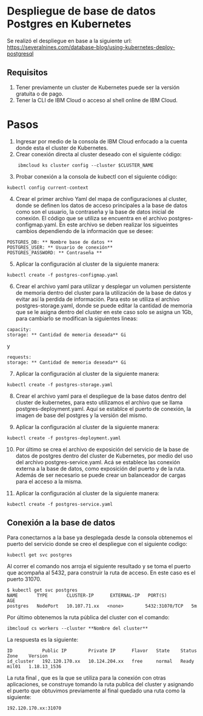 # Despliegue de base de datos Postgres en Kubernetes

Se realizó el despliegue en base a la siguiente url: https://severalnines.com/database-blog/using-kubernetes-deploy-postgresql


## Requisitos

 1.  Tener previamente un cluster de Kubernetes puede ser la versión gratuita o de pago. 
 2.  Tener la CLI de IBM Cloud o acceso al shell online de IBM Cloud.
 
# Pasos
 1. Ingresar por medio de la consola de IBM Cloud enfocado a la cuenta donde esta el cluster de Kubernetes.
 2. Crear conexión directa al cluster deseado con el siguiente código: 
 
```
    ibmcloud ks cluster config --cluster $CLUSTER_NAME
```
3. Probar conexión a la consola de kubectl con el siguiente código:

```
kubectl config current-context
``` 
4.  Crear el primer archivo Yaml del mapa de configuraciones al cluster, donde se definen los datos de acceso principales a la base de datos como son el usuario, la contraseña y la base de datos inicial de conexión. El código que se utiliza se encuentra en el archivo postgres-configmap.yaml. En este archivo se deben realizar los sigueintes cambios dependiendo de la información que se desee: 

```
POSTGRES_DB: ** Nombre base de datos ** 
POSTGRES_USER: ** Usuario de conexión**
POSTGRES_PASSWORD: ** Contraseña **
```
5. Aplicar la configuración al cluster de la siguiente manera:

```
kubectl create -f postgres-configmap.yaml
```

6. Crear el archivo yaml para utilizar y desplegar un volumen persistente de memoria dentro del cluster para la utilización de la base de datos y evitar así la perdida de información. Para esto se utiliza el archivo postgres-storage.yaml, donde se puede editar la cantidad de memoria que se le asigna dentro del cluster en este caso solo se asigna un 1Gb, para cambiarlo se modifican la siguientes lineas: 

```
capacity:
storage: ** Cantidad de memoria deseada** Gi
``` 
y 
```
requests:
storage: ** Cantidad de memoria deseada** Gi
```

7.  Aplicar la configuración al cluster de la siguiente manera:

```
kubectl create -f postgres-storage.yaml
``` 

8. Crear el archivo yaml para el despliegue de la base datos dentro del cluster de kubernetes, para esto utilizamos el archivo que se llama postgres-deployment.yaml. Aquí se establce el puerto de conexión, la imagen de base del postgres y la versión del mismo. 

9.  Aplicar la configuración al cluster de la siguiente manera:
```
kubectl create -f postgres-deployment.yaml
``` 

10. Por último se crea el archivo de exposición del servicio de la base de datos de postgres dentro del cluster de Kubernetes, por medio del uso del archivo postgres-service.yaml. Acá se establece las conexión externa a la base de datos, como exposición del puerto y de la ruta. Además de ser necesario se puede crear un balanceador de cargas para el acceso a la misma. 

11. Aplicar la configuración al cluster de la siguiente manera:
```
kubectl create -f postgres-service.yaml
``` 

## Conexión a la base de datos

Para conectarnos a la base ya desplegada desde la consola obtenemos el puerto del servicio donde se creo el despliegue con el siguiente codigo: 
```
kubectl get svc postgres
```
Al correr el comando nos arroja el siguiente resultado y se toma el puerto que acompaña al 5432, para construir la ruta de acceso. En este caso es el puerto 31070.
```
$ kubectl get svc postgres
NAME       TYPE       CLUSTER-IP      EXTERNAL-IP   PORT(S)          AGE
postgres   NodePort   10.107.71.xx   <none>        5432:31070/TCP   5m
```
Por último obtenemos la ruta pública del cluster con el comando: 
```
ibmcloud cs workers --cluster **Nombre del cluster**
```
La respuesta es la siguiente: 
```
ID           Public IP        Private IP      Flavor   State    Status   Zone    Version   
id_cluster   192.120.170.xx   10.124.204.xx   free     normal   Ready    mil01   1.18.13_1536   
```
La ruta final , que es la que se utiliza para la conexión con otras aplicaciones, se construye tomando la ruta publica del cluster y asignando el puerto que obtuvimos previamente al final quedado una ruta como la siguiente:

```
192.120.170.xx:31070
```

